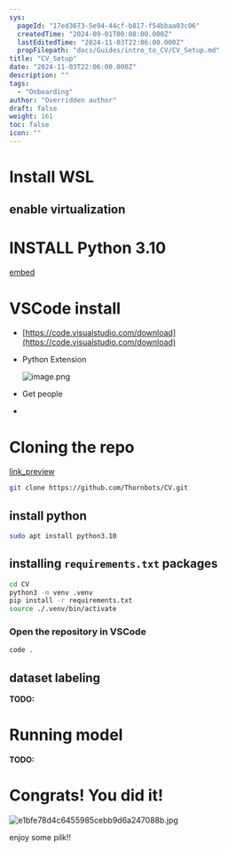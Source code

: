 ```yaml
---
sys:
  pageId: "17ed3673-5e94-44cf-b817-f54bbaa03c06"
  createdTime: "2024-09-01T00:08:00.000Z"
  lastEditedTime: "2024-11-03T22:06:00.000Z"
  propFilepath: "docs/Guides/intro_to_CV/CV_Setup.md"
title: "CV_Setup"
date: "2024-11-03T22:06:00.000Z"
description: ""
tags:
  - "Onboarding"
author: "Overridden author"
draft: false
weight: 161
toc: false
icon: ""
---
```


# Install WSL

## enable virtualization

# INSTALL Python 3.10

[embed](https://www.rose-hulman.edu/class/csse/csse132/2425a/labs/prelab1-wsl2.html)

# VSCode install

- [https://code.visualstudio.com/download](https://code.visualstudio.com/download)
- Python Extension

	![image.png](https://prod-files-secure.s3.us-west-2.amazonaws.com/d518164a-d88e-44d1-a4ee-3adb3bd8bce0/d82b6650-a5e4-4d3c-b8c9-93d817dae00e/image.png?X-Amz-Algorithm=AWS4-HMAC-SHA256&X-Amz-Content-Sha256=UNSIGNED-PAYLOAD&X-Amz-Credential=ASIAZI2LB4667IDI5QUM%2F20250724%2Fus-west-2%2Fs3%2Faws4_request&X-Amz-Date=20250724T161126Z&X-Amz-Expires=3600&X-Amz-Security-Token=IQoJb3JpZ2luX2VjEAgaCXVzLXdlc3QtMiJHMEUCIQCiydCPKwATHbOL5TSMN0JC0uldpI8qc%2FNDio%2F3hQhmawIgMQJDzYFMJH764Fo%2BQwA2cLKQHFknzz6cchw1DTiRhvoq%2FwMIMRAAGgw2Mzc0MjMxODM4MDUiDDTPUlnLxVkab0rY1yrcA7tL6NmqFRggxZylQRoG1Q%2F0jJpuAzpSmGkHsXZvTT9Mx%2B8pTEltVQzBofgkm%2F7EAQghvYsyQgwAdiguhCiQvjEItLOG3GWSi249uFaXPtyUCIc6ELqpfmey010KvAgvqCRSXKFaFclRybyUQUComzXEqXgrLAjgRjH50AI0ic48pTye9XGzzSPOwD2CJhx2Yoh6yDDhv1jokQx%2Fja3QH7w8BEmCyg6nSiLALF8DeKaJa3qB96qGIkHVdw01v1nvvAXU9VMVPTD8ium27%2FOvckBNXB6NTa%2FqUiv81IzqiA8QFZLpHELGGwnji8EbfG07N89OfdsiBs7K%2F%2B9BJPGKdtoV3iUWmjoFVB3k9z6Pcy12z18o0M5UshqTBhN48GweIkfeKQ4AMDQtiCcWdMKmxzFJOLJVZlCQJudtDtH0qdTtIz3dpIdpKV9OBZ3BdPgNiMTqGPtuM9cR7EfXWG53%2B2o9LuMQqck0Va2OkbSr9wxqiEdfwCR%2FfDhAZwTURFhombi1QKhKX48kXP5Ahjva7F8PSchAbFtuciFDfrJtok4eBmcBaTk%2Ba5UI3bVshEfD841%2BW3vzb51%2F5jAmEuk%2BkNqGzEqiy%2FAJ5%2FUT0iXrrquIbVFAf6h0C5XjY7J0MOmwicQGOqUBRPhKOeddUUrC8dKw8m4FI56kQXTo4EugBflw4Yno5nINQBvlK2HBgwDhz2HhQK9KaE4M2Ge3JMXyad3Rj9hf3YgRP7ECyj%2BW0p3rQBZCC0fm7mXNfvfdtJgTg5T3Vt65pryCHItkV4VVM2p85hB1PNt29nIts%2BpV15hA%2BWd0dLLEBRwz7Ljq4vD%2F6fYGd6Y2rEz4VlZ%2F%2BEv4It%2BAUTSf17pMbe5i&X-Amz-Signature=df86f87a6c6d083c2cf7f6ec403aacfccc57d0c9f8971009adfc5af50c4e1ce8&X-Amz-SignedHeaders=host&x-amz-checksum-mode=ENABLED&x-id=GetObject)
- Get people
- 

# Cloning the repo

[link_preview](https://github.com/Thornbots/CV/)

```bash
git clone https://github.com/Thornbots/CV.git
```

## install python

```bash
sudo apt install python3.10
```

## installing `requirements.txt` packages

```bash
cd CV
python3 -m venv .venv
pip install -r requirements.txt
source ./.venv/bin/activate
```

### Open the repository in VSCode

```bash
code .
```

## dataset labeling  

**TODO:**

# Running model

**TODO:**

# Congrats! You did it!

![e1bfe78d4c6455985cebb9d6a247088b.jpg](https://prod-files-secure.s3.us-west-2.amazonaws.com/d518164a-d88e-44d1-a4ee-3adb3bd8bce0/7d1ce04e-65d6-40c8-814d-754280e9515a/e1bfe78d4c6455985cebb9d6a247088b.jpg?X-Amz-Algorithm=AWS4-HMAC-SHA256&X-Amz-Content-Sha256=UNSIGNED-PAYLOAD&X-Amz-Credential=ASIAZI2LB466Y4FHWAE4%2F20250724%2Fus-west-2%2Fs3%2Faws4_request&X-Amz-Date=20250724T161125Z&X-Amz-Expires=3600&X-Amz-Security-Token=IQoJb3JpZ2luX2VjEAgaCXVzLXdlc3QtMiJIMEYCIQCQij3oC5mmwn2yiWRgQZ5GyFZOSu98Uiuo9d8CZPVuaAIhAKxmFFNybKd9tytGFJnSjaDPrS0GgMDcfAEIos9bu%2BLtKv8DCDEQABoMNjM3NDIzMTgzODA1Igy9NmlMLO%2B87jTd4Y0q3AMy6cVwV7rIr0qkVr5Ev2us%2BPPaqzANx%2FR4sitqULopqAGq0I5fbdcK%2F7Fqzy83UEaIYAvhosWhb2QOEYdYsTpVI4pf98KsBQWrnb%2BPVT5JSV70%2BlDDf1QHwGFJp9B9IcDeXeItsaWJKVHjCjrtA04UkOJ1nRTDgbOKpXm9eKApcmPmmbaREZUAYQFBbrf2T5ImVFjC%2BKz7pjH9cTUv4ds2goVkI69idcHNE05KYBoBF3Kw%2B2LFvr2Ggej6sIpR5TG5hFj6Ww3CZnKnZ65TKcy3Rqb8X%2FImUGpntDgM1ZIzCpycDq9X4Un5cDfCjB0VT5g5v2cf5pv00mU8%2FurxQanZ5XXtrjYmmIuRgZ0%2FucC3%2BDYG7vwDKZraR5oloVTfeQ0ciwjT4WNH4fnaOMCYn3Ebo4SFOcT3VAxrV5EYi84XABRNL2BgJUPXhV4B3FAlMEdjdMpEGbJEGpUk6ckcGDJHFCkQKJa8hcx9N1boNE8Zww7S1kjiVowW%2BA1fpRHwDwq1dWmIzNFlcGD0cukhzOGJd4w5bG%2BrcBRitG5l4F8rg4HuJoUPjmtKYAcO84FE0OzJ%2BFGXAHODhuUVVGUagQN0afcjTiVPVCFPSrFjpJWf3nq%2B%2BHApEuMV67JUajCosonEBjqkAYQlkXlGpWV13368zB%2Fd8xHWkR4NO%2BI4kTduFkwAeXjlcMfEc8dbvGwo5cMXVI%2BJmPzXouOHwJMtGAIFN%2BwTCqEHIFnhElY6DwWpHcYBRpyauonUKBJE6On2NivF6betw1Tu1uPDj1n2w2rLC21McW9fp%2FLicN6kYWMK5psPjh66k%2FiloT5kIPqYCKqcL62b%2FCeo94c6rbZg%2Fk%2BEcZR9SBnVqpkl&X-Amz-Signature=3ec6ac61ef434ad29cf9d11cb4e567ca02d40cdecf8f6247d1158f0ad59a84e6&X-Amz-SignedHeaders=host&x-amz-checksum-mode=ENABLED&x-id=GetObject)

enjoy some pilk!!
